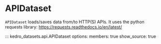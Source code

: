 # APIDataset

`APIDataset` loads/saves data from/to HTTP(S) APIs. It uses the python requests library: https://requests.readthedocs.io/en/latest/

::: kedro_datasets.api.APIDataset
    options:
        members: true
        show_source: true
